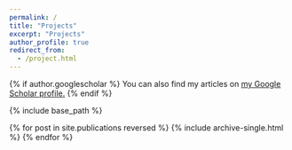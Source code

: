 ```yaml
---
permalink: /
title: "Projects"
excerpt: "Projects"
author_profile: true
redirect_from: 
  - /project.html
---
```



{% if author.googlescholar %}
  You can also find my articles on <u><a href="{{author.googlescholar}}">my Google Scholar profile</a>.</u>
{% endif %}

{% include base_path %}

{% for post in site.publications reversed %}
  {% include archive-single.html %}
{% endfor %}

